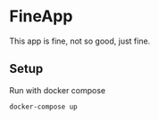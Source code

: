 # FineApp

This app is fine, not so good, just fine.

## Setup
Run with docker compose
```
docker-compose up
```

